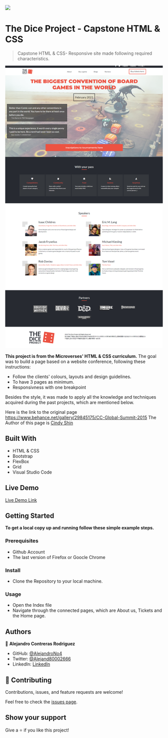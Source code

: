 ![](https://img.shields.io/badge/Microverse-blueviolet)

# The Dice Project - Capstone HTML & CSS

> Capstone HTML & CSS- Responsive site made following required characteristics.

![screenshot](./app_screenshot.png)

**This project is from the Microverses' HTML & CSS curriculum.**
The goal was to build a page based on a website conference, following these instructions:

- Follow the clients' colours, layouts and design guidelines.
- To have 3 pages as minimum.
- Responsivness with one breakpoint

Besides the style, it was made to apply all the knowledge and techniques acquired during the past projects, which are mentioned below.

Here is the link to the original page https://www.behance.net/gallery/29845175/CC-Global-Summit-2015
The Author of this page is [Cindy Shin](https://www.behance.net/adagio07)

## Built With

- HTML & CSS
- Bootstrap
- FlexBox
- Grid
- Visual Studio Code

## Live Demo

[Live Demo Link](https://alejandrono4.github.io/HTML-CSS-Capstone/)

## Getting Started

**To get a local copy up and running follow these simple example steps.**

### Prerequisites

- Github Account
- The last version of Firefox or Goocle Chrome

### Install

- Clone the Repository to your local machine.

### Usage

- Open the Index file
- Navigate through the connected pages, which are About us, Tickets and the Home page.

## Authors

👤 **Alejandro Contreras Rodriguez**

- GitHub: [@AlejandroNo4](https://github.com/AlejandroNo4)
- Twitter: [@Alejand80002666](https://twitter.com/Alejand80002666)
- LinkedIn: [LinkedIn](https://www.linkedin.com/in/alejandro-contreras-rodriguez-b524821b5/)

## 🤝 Contributing

Contributions, issues, and feature requests are welcome!

Feel free to check the [issues page](https://github.com/AlejandroNo4/HTML-CSS-Capstone/issues).

## Show your support

Give a ⭐️ if you like this project!
